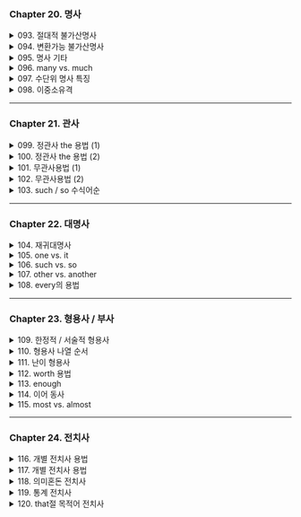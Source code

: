 ### Chapter 20. 명사

<details>
<summary>093. 절대적 불가산명사</summary>

### ✅ 9+2 핵심 리스트

#### 🔹 9개
`advice`, `baggage`, `clothing`, `equipment`, `evidence`,  
`furniture`, `hair`, `information`, `luggage`

#### 🔹 2개
`money`, `homework`

> 🧠 **항상 단수 취급 / 셀 수 없음**  
> → `much`, `little`, `a little` 수식 가능  
> → `many`, `few`, `a few` ❌ 사용 불가

---

## 🧾 수량 표현 요약

| 💬 표현     | ✔️ 수식 가능 명사       | 📝 예시                         |
|-------------|-------------------------|----------------------------------|
| `much`      | 불가산                  | much equipment                  |
| `little`    | 불가산                  | little hair                     |
| `a little`  | 불가산                  | a little information            |
| `few`       | 가산 복수               | few chairs                      |
| `a few`     | 가산 복수               | a few problems                  |
| `some`      | 가산 & 불가산 모두 가능 | some advice / some cookies      |

---

## ✏️ 예문 모음

- She gave me **some advice**.
- I have **little money** these days.
- We found **a little evidence**.
- There are **a few issues** to fix.
- We don’t have **much information** yet.

---

> 🚫 Tip: 절대적 불가산 명사는 a/an과 함께 사용 ❌  
> ex) ❌ an advice, a furniture  
</details>

<details>
<summary>094. 변환가능 불가산명사</summary>
</details>

<details>
<summary>095. 명사 기타</summary>
</details>

<details>
<summary>096. many vs. much</summary>
</details>

<details>
<summary>097. 수단위 명사 특징</summary>
</details>

<details>
<summary>098. 이중소유격</summary>
</details>

---

### Chapter 21. 관사

<details>
<summary>099. 정관사 the 용법 (1)</summary>
</details>

<details>
<summary>100. 정관사 the 용법 (2)</summary>
</details>

<details>
<summary>101. 무관사용법 (1)</summary>
</details>

<details>
<summary>102. 무관사용법 (2)</summary>
</details>

<details>
<summary>103. such / so 수식어순</summary>
</details>

---

### Chapter 22. 대명사

<details>
<summary>104. 재귀대명사</summary>
</details>

<details>
<summary>105. one vs. it</summary>
</details>

<details>
<summary>106. such vs. so</summary>
</details>

<details>
<summary>107. other vs. another</summary>
</details>

<details>
<summary>108. every의 용법</summary>
</details>

---

### Chapter 23. 형용사 / 부사

<details>
<summary>109. 한정적 / 서술적 형용사</summary>
</details>

<details>
<summary>110. 형용사 나열 순서</summary>
</details>

<details>
<summary>111. 난이 형용사</summary>
</details>

<details>
<summary>112. worth 용법</summary>
</details>

<details>
<summary>113. enough</summary>
</details>

<details>
<summary>114. 이어 동사</summary>
</details>

<details>
<summary>115. most vs. almost</summary>
</details>

---

### Chapter 24. 전치사

<details>
<summary>116. 개별 전치사 용법</summary>
</details>

<details>
<summary>117. 개별 전치사 용법</summary>
</details>

<details>
<summary>118. 의미혼돈 전치사</summary>
</details>

<details>
<summary>119. 통계 전치사</summary>
</details>

<details>
<summary>120. that절 목적어 전치사</summary>
</details>
